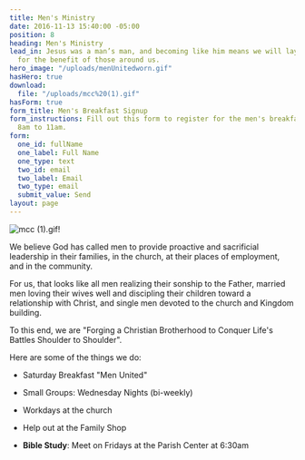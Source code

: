 ```yaml
---
title: Men's Ministry
date: 2016-11-13 15:40:00 -05:00
position: 8
heading: Men's Ministry
lead_in: Jesus was a man’s man, and becoming like him means we will lay down our lives
  for the benefit of those around us.
hero_image: "/uploads/menUnitedworn.gif"
hasHero: true
download:
  file: "/uploads/mcc%20(1).gif"
hasForm: true
form_title: Men's Breakfast Signup
form_instructions: Fill out this form to register for the men's breakfast 3/26 from
  8am to 11am.
form:
  one_id: fullName
  one_label: Full Name
  one_type: text
  two_id: email
  two_label: Email
  two_type: email
  submit_value: Send
layout: page
---
```


![mcc (1).gif](/uploads/mcc%20(1).gif)!

We believe God has called men to provide proactive and sacrificial leadership in their families, in the church, at their places of employment, and in the community. 

For us, that looks like all men realizing their sonship to the Father, married men loving their wives well and discipling their children toward a relationship with Christ, and single men devoted to the church and Kingdom building.

To this end, we are 
"Forging a Christian Brotherhood to Conquer Life's Battles Shoulder to Shoulder". 

Here are some of the things we do:

* Saturday Breakfast "Men United"

* Small Groups: Wednesday Nights (bi-weekly)

* Workdays at the church

* Help out at the Family Shop

* **Bible Study**: Meet on Fridays at the Parish Center at 6:30am